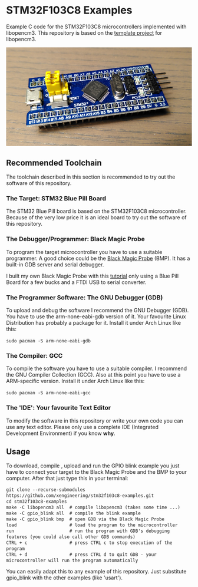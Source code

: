 

# STM32F103C8 Examples

Example C code for the STM32F103C8 microcontrollers implemented with libopencm3. This repository is based on the [template project](https://github.com/libopencm3/libopencm3-template) for libopencm3.

![Image is missing](stm32_bluepill_board.png "STM32 Bluepill Board")


## Recommended Toolchain

The toolchain described in this section is recommended to try out the software of this repository.

### The Target: STM32 Blue Pill Board

The STM32 Blue Pill board is based on the STM32F103C8 microcontroller. Because of the very low price it is an ideal board to try out the software of this repository.

### The Debugger/Programmer: Black Magic Probe

To program the target microcontroller you have to use a suitable programmer. A good choice could be the [Black Magic Probe](https://1bitsquared.com/products/black-magic-probe) (BMP). It has a built-in GDB server and serial debugger.

I built my own Black Magic Probe with this [tutorial](https://medium.com/@paramaggarwal/converting-an-stm32f103-board-to-a-black-magic-probe-c013cf2cc38c) only using a Blue Pill Board for a few bucks and a FTDI USB to serial converter.

### The Programmer Software: The GNU Debugger (GDB)

To upload and debug the software I recommend the GNU Debugger (GDB). You have to use the arm-none-eabi-gdb version of it. Your favourite Linux Distribution has probably a package for it. Install it under Arch Linux like this:

```sudo pacman -S arm-none-eabi-gdb```

### The Compiler: GCC

To compile the software you have to use a suitable compiler. I recommend the GNU Compiler Collection (GCC). Also at this point you have to use a ARM-specific version. Install it under Arch Linux like this:

```sudo pacman -S arm-none-eabi-gcc```

### The 'IDE': Your favourite Text Editor

To modify the software in this repository or write your own code you can use any text editor. Please only use a complete IDE (Integrated Development Environment) if you know **why**.


## Usage

To download, compile , upload and run the GPIO blink example you just have to connect your target to the Black Magic Probe and the BMP to your computer. After that just type this in your terminal:

```
git clone --recurse-submodules https://github.com/xengineering/stm32f103c8-examples.git
cd stm32f103c8-examples
make -C libopencm3 all  # compile libopencm3 (takes some time ...)
make -C gpio_blink all  # compile the blink example
make -C gpio_blink bmp  # open GDB via the Black Magic Probe
load                    # load the program to the microcontroller
run                     # run the program with GDB's debugging features (you could also call other GDB commands)
CTRL + c                # press CTRL c to stop execution of the program
CTRL + d                # press CTRL d to quit GDB - your microcontroller will run the program automatically
```

You can easily adapt this to any example of this repository. Just substitute gpio_blink with the other examples (like 'usart').
